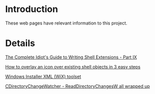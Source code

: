 # Introduction #

These web pages have relevant information to this project.


# Details #

[The Complete Idiot's Guide to Writing Shell Extensions - Part IX](http://www.codeproject.com/KB/shell/overlayicon.aspx)

[How to overlay an icon over existing shell objects in 3 easy steps](http://www.codeproject.com/KB/shell/overlayicon.aspx)

[Windows Installer XML (WiX) toolset](http://wix.sourceforge.net/)

[CDirectoryChangeWatcher - ReadDirectoryChangesW all wrapped up](http://www.codeproject.com/KB/files/directorychangewatcher.aspx)